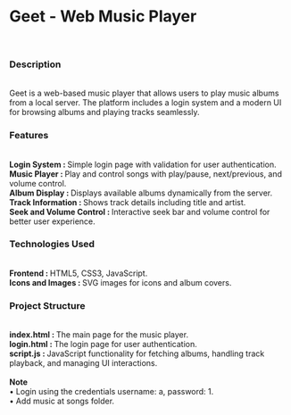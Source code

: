 <h1>Geet - Web Music Player</h1>
<br>
<h3>Description</h3>
<br>
Geet is a web-based music player that allows users to play music albums from a local server. The platform includes a login system and a modern UI for browsing albums and playing tracks seamlessly.
<br>
<h3>Features</h3>
<br>
<b>Login System : </b>Simple login page with validation for user authentication.
<br>
<b>Music Player : </b>Play and control songs with play/pause, next/previous, and volume control.
<br>
<b>Album Display : </b>Displays available albums dynamically from the server.
<br>
<b>Track Information : </b>Shows track details including title and artist.
<br>
<b>Seek and Volume Control : </b>Interactive seek bar and volume control for better user experience.
<br>
<h3>Technologies Used</h3>
<br>
<b>Frontend : </b>HTML5, CSS3, JavaScript.
<br>
<b>Icons and Images : </b>SVG images for icons and album covers.
<br>
<h3>Project Structure</h3>
<br>
<b>index.html : </b>The main page for the music player.
<br>
<b>login.html : </b>The login page for user authentication.
<br>
<b>script.js : </b>JavaScript functionality for fetching albums, handling track playback, and managing UI interactions.
<br>
<br>
<b>Note</b>
<br>
  • Login using the credentials username: a, password: 1.
<br>
  • Add music at songs folder.
